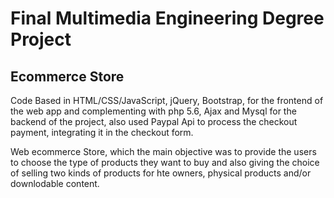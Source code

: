 # Final Multimedia Engineering Degree Project

## Ecommerce Store 

Code Based in HTML/CSS/JavaScript, jQuery, Bootstrap, for the frontend of the web app and complementing with php 5.6, Ajax and Mysql for the backend of the project, also used Paypal Api to process the checkout payment, integrating it in the checkout form.

Web ecommerce Store, which the main objective was to provide the users to choose the type of products they want to buy and also giving the choice of selling two kinds of products for hte owners, physical products and/or downlodable content.


